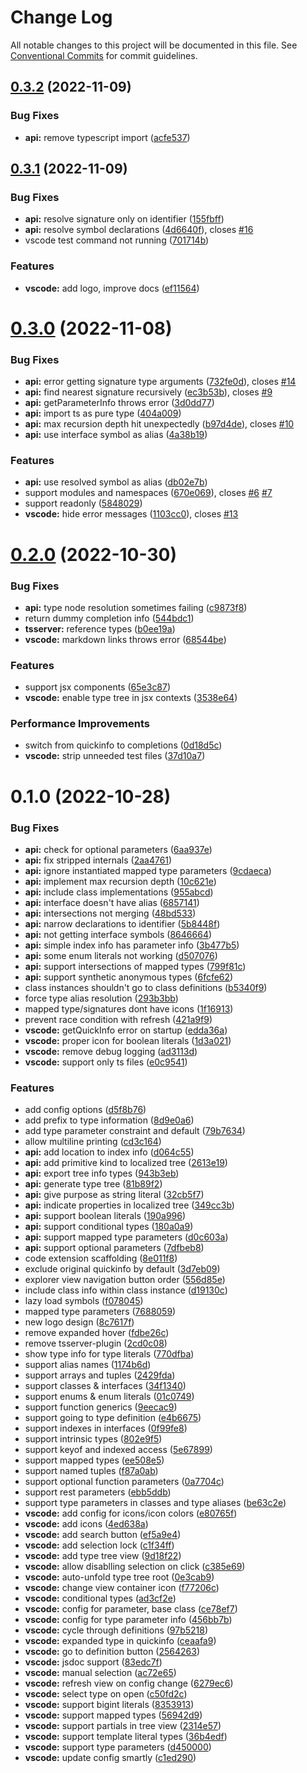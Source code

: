 # Change Log

All notable changes to this project will be documented in this file.
See [Conventional Commits](https://conventionalcommits.org) for commit guidelines.

## [0.3.2](https://github.com/mxsdev/ts-expand-type/compare/v0.3.1...v0.3.2) (2022-11-09)

### Bug Fixes

-   **api:** remove typescript import ([acfe537](https://github.com/mxsdev/ts-expand-type/commit/acfe5371483dc3a8ead50875c14aab65b353abba))

## [0.3.1](https://github.com/mxsdev/ts-expand-type/compare/v0.3.0...v0.3.1) (2022-11-09)

### Bug Fixes

-   **api:** resolve signature only on identifier ([155fbff](https://github.com/mxsdev/ts-expand-type/commit/155fbfffada7e30495b3f01d8bbf4cf33af17209))
-   **api:** resolve symbol declarations ([4d6640f](https://github.com/mxsdev/ts-expand-type/commit/4d6640f76d2c38bd3f92687297032ce7632e220f)), closes [#16](https://github.com/mxsdev/ts-expand-type/issues/16)
-   vscode test command not running ([701714b](https://github.com/mxsdev/ts-expand-type/commit/701714bc3f6fc6b9b7417f278e0ea00afa147b27))

### Features

-   **vscode:** add logo, improve docs ([ef11564](https://github.com/mxsdev/ts-expand-type/commit/ef1156484bb669b4781a3520ebfb7a30b6c1cc19))

# [0.3.0](https://github.com/mxsdev/ts-expand-type/compare/v0.2.0...v0.3.0) (2022-11-08)

### Bug Fixes

-   **api:** error getting signature type arguments ([732fe0d](https://github.com/mxsdev/ts-expand-type/commit/732fe0dc034c834aaf495aee04ec286786a54275)), closes [#14](https://github.com/mxsdev/ts-expand-type/issues/14)
-   **api:** find nearest signature recursively ([ec3b53b](https://github.com/mxsdev/ts-expand-type/commit/ec3b53bf83abe3d175ac1c44a1b14e2396eb37d7)), closes [#9](https://github.com/mxsdev/ts-expand-type/issues/9)
-   **api:** getParameterInfo throws error ([3d0dd77](https://github.com/mxsdev/ts-expand-type/commit/3d0dd77bd587a596c741908bbc4f1dc8ccec8ffa))
-   **api:** import ts as pure type ([404a009](https://github.com/mxsdev/ts-expand-type/commit/404a0096d582b90ae8ec6de18e9c918e2a394482))
-   **api:** max recursion depth hit unexpectedly ([b97d4de](https://github.com/mxsdev/ts-expand-type/commit/b97d4deea9a68fbc97fc80f4af47965ecbf0ce44)), closes [#10](https://github.com/mxsdev/ts-expand-type/issues/10)
-   **api:** use interface symbol as alias ([4a38b19](https://github.com/mxsdev/ts-expand-type/commit/4a38b19ab86f6f47216c3381b7b25ec7286fb10a))

### Features

-   **api:** use resolved symbol as alias ([db02e7b](https://github.com/mxsdev/ts-expand-type/commit/db02e7ba7e1ad72eb79b6d41a5a5c5ca014b21b9))
-   support modules and namespaces ([670e069](https://github.com/mxsdev/ts-expand-type/commit/670e06970baf7040471aa5967a974a0d521f415a)), closes [#6](https://github.com/mxsdev/ts-expand-type/issues/6) [#7](https://github.com/mxsdev/ts-expand-type/issues/7)
-   support readonly ([5848029](https://github.com/mxsdev/ts-expand-type/commit/5848029cfbe116727efa9ed28cc728ebb6dac544))
-   **vscode:** hide error messages ([1103cc0](https://github.com/mxsdev/ts-expand-type/commit/1103cc0604dd05588cd17b3b46a8744aa6554477)), closes [#13](https://github.com/mxsdev/ts-expand-type/issues/13)

# [0.2.0](https://github.com/mxsdev/ts-expand-type/compare/v0.1.0...v0.2.0) (2022-10-30)

### Bug Fixes

-   **api:** type node resolution sometimes failing ([c9873f8](https://github.com/mxsdev/ts-expand-type/commit/c9873f8368dea2fc715fd78ee7cda9bda892b214))
-   return dummy completion info ([544bdc1](https://github.com/mxsdev/ts-expand-type/commit/544bdc149b7d4e7d5f44048749ebf3ce834c829b))
-   **tsserver:** reference types ([b0ee19a](https://github.com/mxsdev/ts-expand-type/commit/b0ee19a4de53449c559aadd9717f41ee7392f7a5))
-   **vscode:** markdown links throws error ([68544be](https://github.com/mxsdev/ts-expand-type/commit/68544be6401ea6d06fca53a785672543276c9068))

### Features

-   support jsx components ([65e3c87](https://github.com/mxsdev/ts-expand-type/commit/65e3c87d2f6b8017265bd455265056b06bb0e1db))
-   **vscode:** enable type tree in jsx contexts ([3538e64](https://github.com/mxsdev/ts-expand-type/commit/3538e64b3676abff27c388ff89e4b80bb703cb3d))

### Performance Improvements

-   switch from quickinfo to completions ([0d18d5c](https://github.com/mxsdev/ts-expand-type/commit/0d18d5cd4538d04c94a94da7452754f695cfacf9))
-   **vscode:** strip unneeded test files ([37d10a7](https://github.com/mxsdev/ts-expand-type/commit/37d10a76e615ef4743acbecc62341958e78fc7be))

# 0.1.0 (2022-10-28)

### Bug Fixes

-   **api:** check for optional parameters ([6aa937e](https://github.com/mxsdev/ts-expand-type/commit/6aa937eeea972729303e95bc5b3ffcd63cab3f81))
-   **api:** fix stripped internals ([2aa4761](https://github.com/mxsdev/ts-expand-type/commit/2aa4761af5950393115cb14ef3445291173d6436))
-   **api:** ignore instantiated mapped type parameters ([9cdaeca](https://github.com/mxsdev/ts-expand-type/commit/9cdaeca85c7cb6b618de74d1e54bfe37e84e01cf))
-   **api:** implement max recursion depth ([10c621e](https://github.com/mxsdev/ts-expand-type/commit/10c621e5af85e65716524822b621ee48c728d6af))
-   **api:** include class implementations ([955abcd](https://github.com/mxsdev/ts-expand-type/commit/955abcd270a9af22c25d832de60fe4289b8a4fc9))
-   **api:** interface doesn't have alias ([6857141](https://github.com/mxsdev/ts-expand-type/commit/6857141eac4062088e31593906bd8e7a683d40e2))
-   **api:** intersections not merging ([48bd533](https://github.com/mxsdev/ts-expand-type/commit/48bd5336cc69d7310032deab13bd9a58604130b0))
-   **api:** narrow declarations to identifier ([5b8448f](https://github.com/mxsdev/ts-expand-type/commit/5b8448f4f3afdf7b827fbdf833d446040731fa3a))
-   **api:** not getting interface symbols ([8646664](https://github.com/mxsdev/ts-expand-type/commit/8646664b0b7f5217e3659b3e8b33470bdce4dcb7))
-   **api:** simple index info has parameter info ([3b477b5](https://github.com/mxsdev/ts-expand-type/commit/3b477b587d1342f2fe79f5d3061b37fb879bf249))
-   **api:** some enum literals not working ([d507076](https://github.com/mxsdev/ts-expand-type/commit/d507076adcbcfe414818e8a46dbb736bbfe3907e))
-   **api:** support intersections of mapped types ([799f81c](https://github.com/mxsdev/ts-expand-type/commit/799f81c2883464a231aacb9841215a01e83ca5b2))
-   **api:** support synthetic anonymous types ([6fcfe62](https://github.com/mxsdev/ts-expand-type/commit/6fcfe62c358f81969efa44c6889323a8bbc18266))
-   class instances shouldn't go to class definitions ([b5340f9](https://github.com/mxsdev/ts-expand-type/commit/b5340f9247392fdef65d143ced9b116e4b776b8a))
-   force type alias resolution ([293b3bb](https://github.com/mxsdev/ts-expand-type/commit/293b3bb8f7df0dc5eddf08dc936cbd3dd041467c))
-   mapped type/signatures dont have icons ([1f16913](https://github.com/mxsdev/ts-expand-type/commit/1f169138911c83b8c3e4cf604a22fb48ab1ef247))
-   prevent race condition with refresh ([421a9f9](https://github.com/mxsdev/ts-expand-type/commit/421a9f962f610fe7ba8fd0d3eeb63e939248bd14))
-   **vscode:** getQuickInfo error on startup ([edda36a](https://github.com/mxsdev/ts-expand-type/commit/edda36a0e06d1900d3b490dc23240237355c6b39))
-   **vscode:** proper icon for boolean literals ([1d3a021](https://github.com/mxsdev/ts-expand-type/commit/1d3a0214192c94060e07187aba8ac6dba254a242))
-   **vscode:** remove debug logging ([ad3113d](https://github.com/mxsdev/ts-expand-type/commit/ad3113d8bac5656f468d33f47b3813080330ca8f))
-   **vscode:** support only ts files ([e0c9541](https://github.com/mxsdev/ts-expand-type/commit/e0c9541799317dfb33d16a8fa16a5c3fbe1b06c9))

### Features

-   add config options ([d5f8b76](https://github.com/mxsdev/ts-expand-type/commit/d5f8b7639a7dc468d32775230a59c0733c1c14f2))
-   add prefix to type information ([8d9e0a6](https://github.com/mxsdev/ts-expand-type/commit/8d9e0a62ececb9518be0c0ed478e9b9feac70cb5))
-   add type parameter constraint and default ([79b7634](https://github.com/mxsdev/ts-expand-type/commit/79b763450972d9f38dc7c8262e70386fd513ebc3))
-   allow multiline printing ([cd3c164](https://github.com/mxsdev/ts-expand-type/commit/cd3c164bcecb282a971802b5f90ac88787ac5739))
-   **api:** add location to index info ([d064c55](https://github.com/mxsdev/ts-expand-type/commit/d064c553484437b66d989ccca246da7fa67a1a25))
-   **api:** add primitive kind to localized tree ([2613e19](https://github.com/mxsdev/ts-expand-type/commit/2613e191a8b6d97c45041bfc5ddd036905f5dd67))
-   **api:** export tree info types ([943b3eb](https://github.com/mxsdev/ts-expand-type/commit/943b3ebb6ec2f5b34db0a273389b7a43cb9bec32))
-   **api:** generate type tree ([81b89f2](https://github.com/mxsdev/ts-expand-type/commit/81b89f2f4acf0bfe557d2c0423f9200f9d833546))
-   **api:** give purpose as string literal ([32cb5f7](https://github.com/mxsdev/ts-expand-type/commit/32cb5f79dcbce37ced4766a1d252b5c856b0be38))
-   **api:** indicate properties in localized tree ([349cc3b](https://github.com/mxsdev/ts-expand-type/commit/349cc3b071dde70bcc3660ae146d46658fa8a517))
-   **api:** support boolean literals ([190a996](https://github.com/mxsdev/ts-expand-type/commit/190a9962aef42b71fa694e40e597acc873a06523))
-   **api:** support conditional types ([180a0a9](https://github.com/mxsdev/ts-expand-type/commit/180a0a9b71de0b7a5e2bd67a06505ea96e277d12))
-   **api:** support mapped type parameters ([d0c603a](https://github.com/mxsdev/ts-expand-type/commit/d0c603a2075adfe65033bd16a67133640eec8352))
-   **api:** support optional parameters ([7dfbeb8](https://github.com/mxsdev/ts-expand-type/commit/7dfbeb86c7e38b86211d4bd12c72fdefda718d03))
-   code extension scaffolding ([8e011f8](https://github.com/mxsdev/ts-expand-type/commit/8e011f808ad2d8e7e71fa874664e0c8a5eb88b72))
-   exclude original quickinfo by default ([3d7eb09](https://github.com/mxsdev/ts-expand-type/commit/3d7eb09a74a0d70ca4cc16f558b282a6798fac4f))
-   explorer view navigation button order ([556d85e](https://github.com/mxsdev/ts-expand-type/commit/556d85ea13262b82158e52cb1d04fbf27cda0c50))
-   include class info within class instance ([d19130c](https://github.com/mxsdev/ts-expand-type/commit/d19130cd865f9214b2737353c50c36adc71c8ad4))
-   lazy load symbols ([f078045](https://github.com/mxsdev/ts-expand-type/commit/f0780452a722da283a2bce8107e79fe23b4dc1fd))
-   mapped type parameters ([7688059](https://github.com/mxsdev/ts-expand-type/commit/76880597ac5ad4fd1f1d60cfb239d8d29f942616))
-   new logo design ([8c7617f](https://github.com/mxsdev/ts-expand-type/commit/8c7617f5b40453b77f41ee03740bacc2dc45976c))
-   remove expanded hover ([fdbe26c](https://github.com/mxsdev/ts-expand-type/commit/fdbe26c4a10d39e6ad83bf4926830e8cec23dc32))
-   remove tsserver-plugin ([2cd0c08](https://github.com/mxsdev/ts-expand-type/commit/2cd0c08a39e9328842df44fa3496ea77698cc1a2))
-   show type info for type literals ([770dfba](https://github.com/mxsdev/ts-expand-type/commit/770dfba77aa8265927785aac7e8e76006eee7303))
-   support alias names ([1174b6d](https://github.com/mxsdev/ts-expand-type/commit/1174b6dba6579dc4606b06054763bd8f3c2c4a32))
-   support arrays and tuples ([2429fda](https://github.com/mxsdev/ts-expand-type/commit/2429fdac148a5c8c32843fd19a214c283d952e35))
-   support classes & interfaces ([34f1340](https://github.com/mxsdev/ts-expand-type/commit/34f134059680c956b6051bfc05fa71f0db0b2fb7))
-   support enums & enum literals ([01c0749](https://github.com/mxsdev/ts-expand-type/commit/01c074979abd3870bcb0e47c987a0fac26211439))
-   support function generics ([9eecac9](https://github.com/mxsdev/ts-expand-type/commit/9eecac908c20e514dfab1b98b26111649872026c))
-   support going to type definition ([e4b6675](https://github.com/mxsdev/ts-expand-type/commit/e4b66757d7157cd485876b43fca382007c4406e7))
-   support indexes in interfaces ([0f99fe8](https://github.com/mxsdev/ts-expand-type/commit/0f99fe8cad5a5843483b4b402383284833bb6809))
-   support intrinsic types ([802e9f5](https://github.com/mxsdev/ts-expand-type/commit/802e9f512139c8c0859c9293aecabf40ac8a7fd4))
-   support keyof and indexed access ([5e67899](https://github.com/mxsdev/ts-expand-type/commit/5e6789924cd2d0184e3462645a3fe3ff3a6fd0d0))
-   support mapped types ([ee508e5](https://github.com/mxsdev/ts-expand-type/commit/ee508e5afe96e08dc04aec4dbd550cbc4e4a7173))
-   support named tuples ([f87a0ab](https://github.com/mxsdev/ts-expand-type/commit/f87a0ab285609ab56f81fd5696a2fa4b8e012bad))
-   support optional function parameters ([0a7704c](https://github.com/mxsdev/ts-expand-type/commit/0a7704ccb882ed35e596b4221d22373a44b5fe9b))
-   support rest parameters ([ebb5ddb](https://github.com/mxsdev/ts-expand-type/commit/ebb5ddba158f797dc73e171eef92141cbfe19e78))
-   support type parameters in classes and type aliases ([be63c2e](https://github.com/mxsdev/ts-expand-type/commit/be63c2e01439c77c6e682618288d456e7aeea1ef))
-   **vscode:** add config for icons/icon colors ([e80765f](https://github.com/mxsdev/ts-expand-type/commit/e80765fcd0735e0f84aafd993fbde03835d70257))
-   **vscode:** add icons ([4ed638a](https://github.com/mxsdev/ts-expand-type/commit/4ed638ac0b4684253ce0ff9967d243303b9c30a2))
-   **vscode:** add search button ([ef5a9e4](https://github.com/mxsdev/ts-expand-type/commit/ef5a9e4ba83ab428c9d0d4c0f97ce3ac974de5da))
-   **vscode:** add selection lock ([c1f34ff](https://github.com/mxsdev/ts-expand-type/commit/c1f34ff9f1f1c4a3668966d6fcfa640c2312f242))
-   **vscode:** add type tree view ([9d18f22](https://github.com/mxsdev/ts-expand-type/commit/9d18f220404cf68259ac34226eef0ad5a5c4627c))
-   **vscode:** allow disablling selection on click ([c385e69](https://github.com/mxsdev/ts-expand-type/commit/c385e69bd775017b52b302dadc8de405d98b9c47))
-   **vscode:** auto-unfold type tree root ([0e3cab9](https://github.com/mxsdev/ts-expand-type/commit/0e3cab9b1eb08942ac42d7a3b2fe85f7a280b264))
-   **vscode:** change view container icon ([f77206c](https://github.com/mxsdev/ts-expand-type/commit/f77206c4ae2f8adf9b17f9688406bfe5d2b76f66))
-   **vscode:** conditional types ([ad3cf2e](https://github.com/mxsdev/ts-expand-type/commit/ad3cf2e34e55c12dedb3b230e08efff72d83a820))
-   **vscode:** config for parameter, base class ([ce78ef7](https://github.com/mxsdev/ts-expand-type/commit/ce78ef7e78b60f23037b13c19464a0d4dada3011))
-   **vscode:** config for type parameter info ([456bb7b](https://github.com/mxsdev/ts-expand-type/commit/456bb7bd186aadb523019f724ac8919d1cb06ab5))
-   **vscode:** cycle through definitions ([97b5218](https://github.com/mxsdev/ts-expand-type/commit/97b521898a8bbceec624d3c60526dd155e67c9b2))
-   **vscode:** expanded type in quickinfo ([ceaafa9](https://github.com/mxsdev/ts-expand-type/commit/ceaafa9b04efe208e0ad9a2ff5c47d0d17a60847))
-   **vscode:** go to definition button ([2564263](https://github.com/mxsdev/ts-expand-type/commit/2564263ed34123cac39ea203a69593c524bc82dd))
-   **vscode:** jsdoc support ([83edc7f](https://github.com/mxsdev/ts-expand-type/commit/83edc7f120d244f6b1f667d2ad6f80e1747a581c))
-   **vscode:** manual selection ([ac72e65](https://github.com/mxsdev/ts-expand-type/commit/ac72e65150d49c11f4f04d1946e9205a4521f459))
-   **vscode:** refresh view on config change ([6279ec6](https://github.com/mxsdev/ts-expand-type/commit/6279ec601da481fc2d52adac3e4076bb77c5cb9b))
-   **vscode:** select type on open ([c50fd2c](https://github.com/mxsdev/ts-expand-type/commit/c50fd2c540c73c8e4e3f8e04cf28d8b1a935f7e5))
-   **vscode:** support bigint literals ([8353913](https://github.com/mxsdev/ts-expand-type/commit/8353913670425608351b2a8110bdfa83c284cbdb))
-   **vscode:** support mapped types ([56942d9](https://github.com/mxsdev/ts-expand-type/commit/56942d927cbf86d3b54aa175f65add9afecdc4d3))
-   **vscode:** support partials in tree view ([2314e57](https://github.com/mxsdev/ts-expand-type/commit/2314e57583c26e60485d6535ec0c1776b2a80efa))
-   **vscode:** support template literal types ([36b4edf](https://github.com/mxsdev/ts-expand-type/commit/36b4edf24b761b59734029d9f1232d489e0c8e1a))
-   **vscode:** support type parameters ([d450000](https://github.com/mxsdev/ts-expand-type/commit/d450000afed19498eb4c1882529e67cfc43eee28))
-   **vscode:** update config smartly ([c1ed290](https://github.com/mxsdev/ts-expand-type/commit/c1ed290b71b977e36be2c7266d9486c4b44a64f8))
